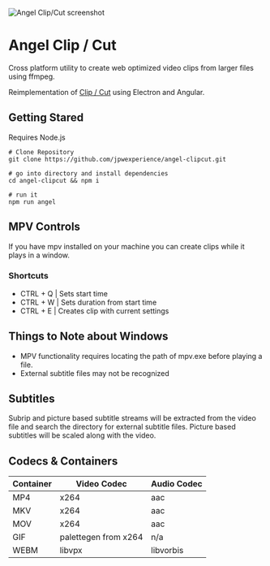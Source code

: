 ![Angel Clip/Cut screenshot](https://data.jpwexperience.com/wp-content/uploads/2023/08/screenshot_angel-clipcut_compress.jpg)

# Angel Clip / Cut

Cross platform utility to create web optimized video clips from larger files using ffmpeg. 

Reimplementation of <a href="https://github.com/jpwexperience/clipcut-gui" target="_blank">Clip / Cut</a> using Electron and Angular.

## Getting Stared
Requires Node.js 

```
# Clone Repository
git clone https://github.com/jpwexperience/angel-clipcut.git

# go into directory and install dependencies
cd angel-clipcut && npm i

# run it 
npm run angel
```

## MPV Controls
If you have mpv installed on your machine you can create clips while it plays in a window.

### Shortcuts
*  CTRL + Q | Sets start time 
*  CTRL + W | Sets duration from start time
*  CTRL + E | Creates clip with current settings 

## Things to Note about Windows
* MPV functionality requires locating the path of mpv.exe before playing a file. 
* External subtitle files may not be recognized

## Subtitles
Subrip and picture based subtitle streams will be extracted from the video file and search the directory for external subtitle files. Picture based subtitles will be scaled along with the video.

## Codecs & Containers
| Container | Video Codec                 | Audio Codec |
| ---       |---                          | ---         |
| MP4       | x264                        | aac         |
| MKV       | x264                        | aac         |
| MOV       | x264                        | aac         |
| GIF       | palettegen from x264        | n/a         |
| WEBM      | libvpx                      | libvorbis   |

